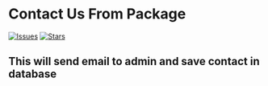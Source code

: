 # Contact Us From Package
[![Issues](https://img.shields.io/github/issues/meshkatmhd-76/contact-package?style=flat-square)](https://github.com/meshkatmhd-76/contact-package/issues)
[![Stars](https://img.shields.io/github/stars/meshkatmhd-76/contact-package?style=flat-square)](https://github.com/meshkatmhd-76/contact-package/issues)
## This will send email to admin and save contact in database
